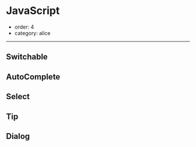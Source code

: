 # JavaScript

- order: 4
- category: alice

---


## Switchable

## AutoComplete

## Select

## Tip

## Dialog
